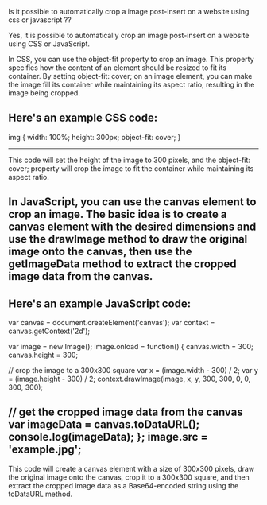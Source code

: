 Is it possible to automatically crop a image post-insert on a website using css or javascript ??

Yes, it is possible to automatically crop an image post-insert on a website using CSS or JavaScript.

In CSS, you can use the object-fit property to crop an image. This property specifies how the content of an element should be resized to fit its container. By setting object-fit: cover; on an image element, you can make the image fill its container while maintaining its aspect ratio, resulting in the image being cropped.

Here's an example CSS code:
--------------------------------------------------------------------------------

img {
  width: 100%;
  height: 300px;
  object-fit: cover;
}

----------------------------------------------------------------------------------

This code will set the height of the image to 300 pixels, and the object-fit: cover; property will crop the image to fit the container while maintaining its aspect ratio.

In JavaScript, you can use the canvas element to crop an image. The basic idea is to create a canvas element with the desired dimensions and use the drawImage method to draw the original image onto the canvas, then use the getImageData method to extract the cropped image data from the canvas.
----------------------------------
Here's an example JavaScript code:
----------------------------
var canvas = document.createElement('canvas');
var context = canvas.getContext('2d');

var image = new Image();
image.onload = function() {
  canvas.width = 300;
  canvas.height = 300;

  // crop the image to a 300x300 square
  var x = (image.width - 300) / 2;
  var y = (image.height - 300) / 2;
  context.drawImage(image, x, y, 300, 300, 0, 0, 300, 300);

  // get the cropped image data from the canvas
  var imageData = canvas.toDataURL();
  console.log(imageData);
};
image.src = 'example.jpg';
-------------------------------------------------------------------------------------------------------------------------
This code will create a canvas element with a size of 300x300 pixels, draw the original image onto the canvas, crop it to a 300x300 square, and then extract the cropped image data as a Base64-encoded string using the toDataURL method.